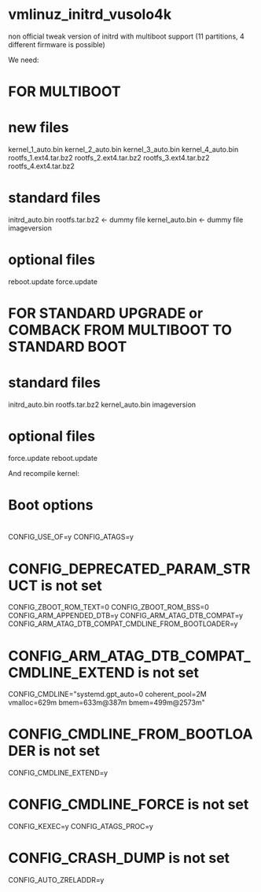 
# vmlinuz_initrd_vusolo4k
non official tweak version of initrd with multiboot support (11 partitions, 4 different firmware is possible)

We need:

#
# FOR MULTIBOOT
#

# new files
kernel_1_auto.bin
kernel_2_auto.bin
kernel_3_auto.bin
kernel_4_auto.bin
rootfs_1.ext4.tar.bz2
rootfs_2.ext4.tar.bz2
rootfs_3.ext4.tar.bz2
rootfs_4.ext4.tar.bz2
# standard files
initrd_auto.bin
rootfs.tar.bz2 <- dummy file
kernel_auto.bin <- dummy file
imageversion
# optional files
reboot.update
force.update

#
# FOR STANDARD UPGRADE or COMBACK FROM MULTIBOOT TO STANDARD BOOT
#

# standard files
initrd_auto.bin
rootfs.tar.bz2
kernel_auto.bin
imageversion
# optional files
force.update
reboot.update

And recompile kernel:

#
# Boot options
#
CONFIG_USE_OF=y
CONFIG_ATAGS=y
# CONFIG_DEPRECATED_PARAM_STRUCT is not set
CONFIG_ZBOOT_ROM_TEXT=0
CONFIG_ZBOOT_ROM_BSS=0
CONFIG_ARM_APPENDED_DTB=y
CONFIG_ARM_ATAG_DTB_COMPAT=y
CONFIG_ARM_ATAG_DTB_COMPAT_CMDLINE_FROM_BOOTLOADER=y
# CONFIG_ARM_ATAG_DTB_COMPAT_CMDLINE_EXTEND is not set
CONFIG_CMDLINE="systemd.gpt_auto=0 coherent_pool=2M vmalloc=629m bmem=633m@387m bmem=499m@2573m"
# CONFIG_CMDLINE_FROM_BOOTLOADER is not set
CONFIG_CMDLINE_EXTEND=y
# CONFIG_CMDLINE_FORCE is not set
CONFIG_KEXEC=y
CONFIG_ATAGS_PROC=y
# CONFIG_CRASH_DUMP is not set
CONFIG_AUTO_ZRELADDR=y

